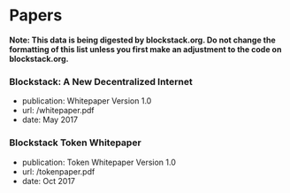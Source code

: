 # Papers

**Note: This data is being digested by blockstack.org. Do not change the formatting of this list unless you first make an adjustment to the code on blockstack.org.**

### Blockstack: A New Decentralized Internet

- publication: Whitepaper Version 1.0
- url: /whitepaper.pdf
- date: May 2017

### Blockstack Token Whitepaper

- publication: Token Whitepaper Version 1.0
- url: /tokenpaper.pdf
- date: Oct 2017

